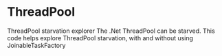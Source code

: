 # ThreadPool
ThreadPool starvation explorer
The .Net ThreadPool can be starved.
This code helps explore ThreadPool starvation, with and without using JoinableTaskFactory
